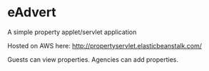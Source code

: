 eAdvert
=======

A simple property applet/servlet application

Hosted on AWS here: http://propertyservlet.elasticbeanstalk.com/

Guests can view properties. Agencies can add properties.
